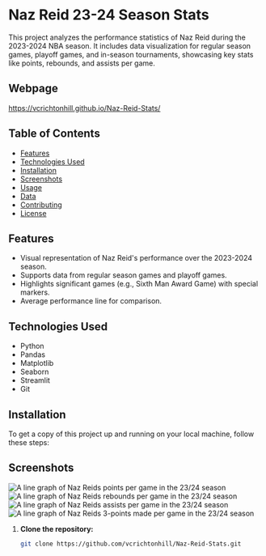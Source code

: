 # Naz Reid 23-24 Season Stats

This project analyzes the performance statistics of Naz Reid during the 2023-2024 NBA season. It includes data visualization for regular season games, playoff games, and in-season tournaments, showcasing key stats like points, rebounds, and assists per game.

## Webpage
https://vcrichtonhill.github.io/Naz-Reid-Stats/

## Table of Contents
- [Features](#features)
- [Technologies Used](#technologies-used)
- [Installation](#installation)
- [Screenshots](#screenshots)
- [Usage](#usage)
- [Data](#data)
- [Contributing](#contributing)
- [License](#license)

## Features
- Visual representation of Naz Reid's performance over the 2023-2024 season.
- Supports data from regular season games and playoff games.
- Highlights significant games (e.g., Sixth Man Award Game) with special markers.
- Average performance line for comparison.

## Technologies Used
- Python
- Pandas
- Matplotlib
- Seaborn
- Streamlit
- Git

## Installation

To get a copy of this project up and running on your local machine, follow these steps:

## Screenshots
![A line graph of Naz Reids points per game in the 23/24 season](screenshots/Screenshot%202024-09-27%20at%207.05.04%E2%80%AFPM.png)
![A line graph of Naz Reids rebounds per game in the 23/24 season](screenshots/Screenshot%202024-09-27%20at%207.05.13%E2%80%AFPM.png)
![A line graph of Naz Reids assists per game in the 23/24 season](screenshots/Screenshot%202024-09-27%20at%207.05.22%E2%80%AFPM.png)
![A line graph of Naz Reids 3-points made per game in the 23/24 season](screenshots/Screenshot%202024-09-27%20at%207.05.42%E2%80%AFPM.png)

1. **Clone the repository:**
   ```bash
   git clone https://github.com/vcrichtonhill/Naz-Reid-Stats.git
